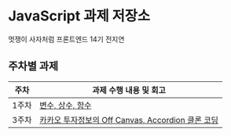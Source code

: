 # JavaScript 과제 저장소

멋쟁이 사자처럼 프론트엔드 14기 전지연

## 주차별 과제

| 주차  | 과제 수행 내용 및 회고                                                    |
| ----- | ------------------------------------------------------------------------- |
| 1주차 | [변수, 상수, 함수](./src/week1/week1.md)                                  |
| 3주차 | [카카오 투자정보의 Off Canvas, Accordion 클론 코딩](./src/week3/week3.md) |
